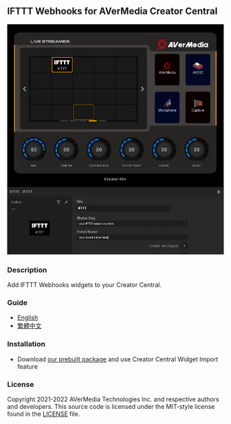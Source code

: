 ## IFTTT Webhooks for AVerMedia Creator Central
<div align="center">
	<img src="Release/IFTTT_Webhooks_widget_preview.png" style="zoom:80%"/>
</div>

### Description
Add IFTTT Webhooks widgets to your Creator Central.

### Guide
- [English](Release/Guide_en-US.md)
- [繁體中文](Release/Guide_zh-TW.md)

### Installation
- Download [our prebuilt package](Release/IFTTT.creatorCentral) and use Creator Central Widget Import feature

### License
Copyright 2021-2022 AVerMedia Technologies Inc. and respective authors and developers.
This source code is licensed under the MIT-style license found in the [LICENSE](LICENSE) file.
